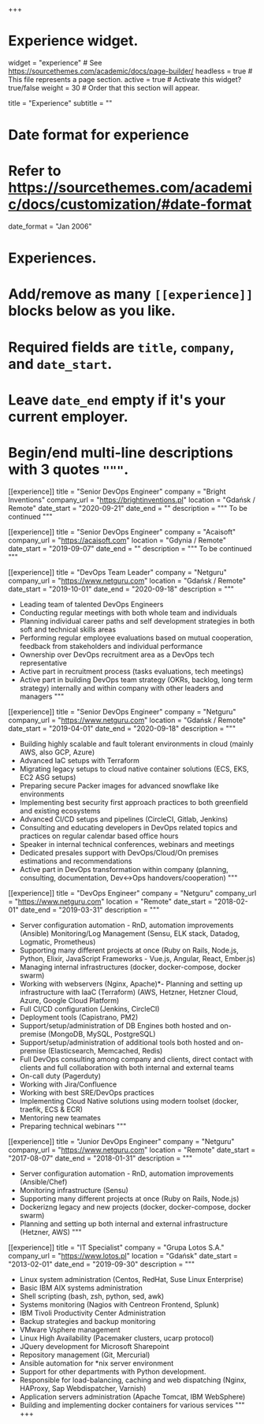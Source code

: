 +++
# Experience widget.
widget = "experience"  # See https://sourcethemes.com/academic/docs/page-builder/
headless = true  # This file represents a page section.
active = true  # Activate this widget? true/false
weight = 30  # Order that this section will appear.

title = "Experience"
subtitle = ""

# Date format for experience
#   Refer to https://sourcethemes.com/academic/docs/customization/#date-format
date_format = "Jan 2006"

# Experiences.
#   Add/remove as many `[[experience]]` blocks below as you like.
#   Required fields are `title`, `company`, and `date_start`.
#   Leave `date_end` empty if it's your current employer.
#   Begin/end multi-line descriptions with 3 quotes `"""`.

[[experience]]
  title = "Senior DevOps Engineer"
  company = "Bright Inventions"
  company_url = "https://brightinventions.pl"
  location = "Gdańsk / Remote"
  date_start = "2020-09-21"
  date_end = ""
  description = """
  To be continued
  """

[[experience]]
  title = "Senior DevOps Engineer"
  company = "Acaisoft"
  company_url = "https://acaisoft.com"
  location = "Gdynia / Remote"
  date_start = "2019-09-07"
  date_end = ""
  description = """
  To be continued
  """

[[experience]]
  title = "DevOps Team Leader"
  company = "Netguru"
  company_url = "https://www.netguru.com"
  location = "Gdańsk / Remote"
  date_start = "2019-10-01"
  date_end = "2020-09-18"
  description = """
  * Leading team of talented DevOps Engineers
  * Conducting regular meetings with both whole team and individuals
  * Planning individual career paths and self development strategies in both soft and technical skills areas
  * Performing regular employee evaluations based on mutual cooperation, feedback from stakeholders and individual performance
  * Ownership over DevOps recruitment area as a DevOps tech representative
  * Active part in recruitment process (tasks evaluations, tech meetings)
  * Active part in building DevOps team strategy (OKRs, backlog, long term strategy) internally and within company with other leaders and managers
  """

[[experience]]
  title = "Senior DevOps Engineer"
  company = "Netguru"
  company_url = "https://www.netguru.com"
  location = "Gdańsk / Remote"
  date_start = "2019-04-01"
  date_end = "2020-09-18"
  description = """
  * Building highly scalable and fault tolerant environments in cloud (mainly AWS, also GCP, Azure)
  * Advanced IaC setups with Terraform
  * Migrating legacy setups to cloud native container solutions (ECS, EKS, EC2 ASG setups)
  * Preparing secure Packer images for advanced snowflake like environments
  * Implementing best security first approach practices to both greenfield and existing ecosystems
  * Advanced CI/CD setups and pipelines (CircleCI, Gitlab, Jenkins)
  * Consulting and educating developers in DevOps related topics and practices on regular calendar based office hours
  * Speaker in internal technical conferences, webinars and meetings
  * Dedicated presales support with DevOps/Cloud/On premises estimations and recommendations
  * Active part in DevOps transformation within company (planning, consulting, documentation, Dev<->Ops handovers/cooperation)
  """

[[experience]]
  title = "DevOps Engineer"
  company = "Netguru"
  company_url = "https://www.netguru.com"
  location = "Remote"
  date_start = "2018-02-01"
  date_end = "2019-03-31"
  description = """
  * Server configuration automation - RnD, automation improvements (Ansible)
   Monitoring/Log Management (Sensu, ELK stack, Datadog, Logmatic, Prometheus)
  * Supporting many different projects at once (Ruby on Rails, Node.js, Python, Elixir, JavaScript Frameworks - Vue.js, Angular, React, Ember.js)
  * Managing internal infrastructures (docker, docker-compose, docker swarm)
  * Working with webservers (Nginx, Apache)*- Planning and setting up infrastructure with IaaC (Terraform) (AWS, Hetzner, Hetzner Cloud, Azure, Google Cloud Platform)
  * Full CI/CD configuration (Jenkins, CircleCI)
  * Deployment tools (Capistrano, PM2)
  * Support/setup/administration of DB Engines both hosted and on-premise (MongoDB, MySQL, PostgreSQL)
  * Support/setup/administration of additional tools both hosted and on-premise (Elasticsearch, Memcached, Redis)
  * Full DevOps consulting among company and clients, direct contact with clients and full collaboration with both internal and external teams
  * On-call duty (Pagerduty)
  * Working with Jira/Confluence
  * Working with best SRE/DevOps practices
  * Implementing Cloud Native solutions using modern toolset (docker, traefik, ECS & ECR)
  * Mentoring new teamates
  * Preparing technical webinars
  """

[[experience]]
  title = "Junior DevOps Engineer"
  company = "Netguru"
  company_url = "https://www.netguru.com"
  location = "Remote"
  date_start = "2017-08-07"
  date_end = "2018-01-31"
  description = """
  * Server configuration automation - RnD, automation improvements (Ansible/Chef)
  * Monitoring infrastructure (Sensu)
  * Supporting many different projects at once (Ruby on Rails, Node.js)
  * Dockerizng legacy and new projects (docker, docker-compose, docker swarm)
  * Planning and setting up both internal and external infrastructure (Hetzner, AWS)
  """

 [[experience]]
  title = "IT Specialist"
  company = "Grupa Lotos S.A."
  company_url = "https://www.lotos.pl"
  location = "Gdańsk"
  date_start = "2013-02-01"
  date_end = "2019-09-30"
  description = """
  * Linux system administration (Centos, RedHat, Suse Linux Enterprise)
  * Basic IBM AIX systems administration
  * Shell scripting (bash, zsh, python, sed, awk)
  * Systems monitoring (Nagios with Centreon Frontend, Splunk)
  * IBM Tivoli Productivity Center Administration
  * Backup strategies and backup monitoring
  * VMware Vsphere management
  * Linux High Availability (Pacemaker clusters, ucarp protocol)
  * JQuery development for Microsoft Sharepoint
  * Repository management (Git, Mercurial)
  * Ansible automation for *nix server environment
  * Support for other departments with Python development.
  * Responsible for load-balancing, caching and web dispatching (Nginx, HAProxy, Sap Webdispatcher, Varnish)
  * Application servers administration (Apache Tomcat, IBM WebSphere)
  * Building and implementing docker containers for various services
  """
+++
